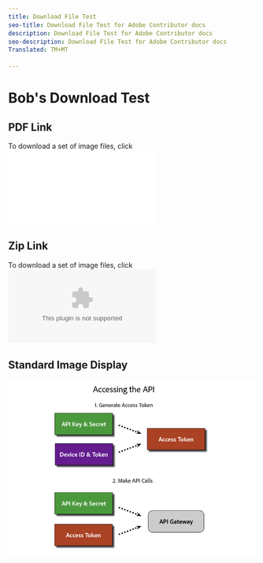 ```yaml
---
title: Download File Test
seo-title: Download File Test for Adobe Contributor docs
description: Download File Test for Adobe Contributor docs
seo-description: Download File Test for Adobe Contributor docs
Translated: TM+MT

---
```



# Bob's Download Test

## PDF Link

To download a set of image files, click ![PDF download](assets/Publish_Workflow.pdf)

## Zip Link

To download a set of image files, click ![PDF download](assets/test-images.zip)

## Standard Image Display

![Access API Image](assets/access_api.png)

